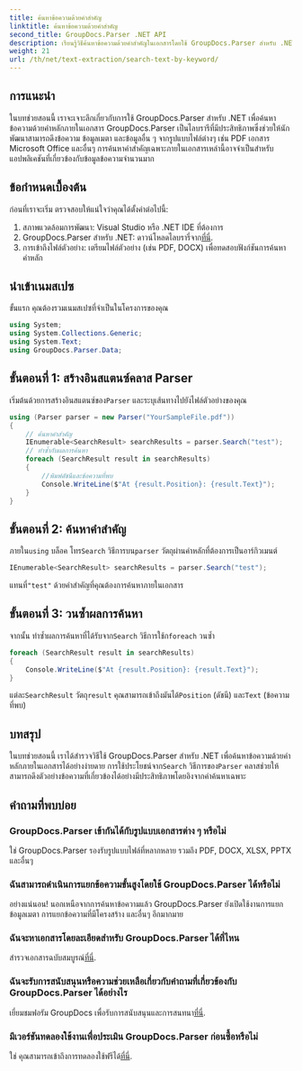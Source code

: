 ```yaml
---
title: ค้นหาข้อความด้วยคำสำคัญ
linktitle: ค้นหาข้อความด้วยคำสำคัญ
second_title: GroupDocs.Parser .NET API
description: เรียนรู้วิธีค้นหาข้อความด้วยคำสำคัญในเอกสารโดยใช้ GroupDocs.Parser สำหรับ .NET แยกเนื้อหาที่เกี่ยวข้องอย่างมีประสิทธิภาพได้อย่างง่ายดาย
weight: 21
url: /th/net/text-extraction/search-text-by-keyword/
---
```

## การแนะนำ
ในบทช่วยสอนนี้ เราจะเจาะลึกเกี่ยวกับการใช้ GroupDocs.Parser สำหรับ .NET เพื่อค้นหาข้อความด้วยคำหลักภายในเอกสาร GroupDocs.Parser เป็นไลบรารีที่มีประสิทธิภาพซึ่งช่วยให้นักพัฒนาสามารถดึงข้อความ ข้อมูลเมตา และข้อมูลอื่น ๆ จากรูปแบบไฟล์ต่างๆ เช่น PDF เอกสาร Microsoft Office และอื่นๆ การค้นหาคำสำคัญเฉพาะภายในเอกสารเหล่านี้อาจจำเป็นสำหรับแอปพลิเคชันที่เกี่ยวข้องกับข้อมูลข้อความจำนวนมาก
## ข้อกำหนดเบื้องต้น
ก่อนที่เราจะเริ่ม ตรวจสอบให้แน่ใจว่าคุณได้ตั้งค่าต่อไปนี้:
1. สภาพแวดล้อมการพัฒนา: Visual Studio หรือ .NET IDE ที่ต้องการ
2.  GroupDocs.Parser สำหรับ .NET: ดาวน์โหลดไลบรารี่จาก[ที่นี่](https://releases.groupdocs.com/parser/net/).
3. การเข้าถึงไฟล์ตัวอย่าง: เตรียมไฟล์ตัวอย่าง (เช่น PDF, DOCX) เพื่อทดสอบฟังก์ชันการค้นหาคำหลัก

## นำเข้าเนมสเปซ
ขั้นแรก คุณต้องรวมเนมสเปซที่จำเป็นในโครงการของคุณ
```csharp
using System;
using System.Collections.Generic;
using System.Text;
using GroupDocs.Parser.Data;
```
## ขั้นตอนที่ 1: สร้างอินสแตนซ์คลาส Parser
 เริ่มต้นด้วยการสร้างอินสแตนซ์ของ`Parser` และระบุเส้นทางไปยังไฟล์ตัวอย่างของคุณ
```csharp
using (Parser parser = new Parser("YourSampleFile.pdf"))
{
    // ค้นหาคำสำคัญ
    IEnumerable<SearchResult> searchResults = parser.Search("test");
    // ทำซ้ำกับผลการค้นหา
    foreach (SearchResult result in searchResults)
    {
        //พิมพ์ดัชนีและข้อความที่พบ
        Console.WriteLine($"At {result.Position}: {result.Text}");
    }
}
```
## ขั้นตอนที่ 2: ค้นหาคำสำคัญ
 ภายใน`using` บล็อค โทร`Search` วิธีการบน`parser` วัตถุผ่านคำหลักที่ต้องการเป็นอาร์กิวเมนต์
```csharp
IEnumerable<SearchResult> searchResults = parser.Search("test");
```
 แทนที่`"test"` ด้วยคำสำคัญที่คุณต้องการค้นหาภายในเอกสาร
## ขั้นตอนที่ 3: วนซ้ำผลการค้นหา
 จากนั้น ทำซ้ำผลการค้นหาที่ได้รับจาก`Search` วิธีการใช้ก`foreach` วนซ้ำ
```csharp
foreach (SearchResult result in searchResults)
{
    Console.WriteLine($"At {result.Position}: {result.Text}");
}
```
 แต่ละ`SearchResult` วัตถุ`result` คุณสามารถเข้าถึงมันได้`Position` (ดัชนี) และ`Text` (ข้อความที่พบ)

## บทสรุป
 ในบทช่วยสอนนี้ เราได้สำรวจวิธีใช้ GroupDocs.Parser สำหรับ .NET เพื่อค้นหาข้อความด้วยคำหลักภายในเอกสารได้อย่างง่ายดาย การใช้ประโยชน์จาก`Search` วิธีการของ`Parser` คลาสช่วยให้สามารถดึงตัวอย่างข้อความที่เกี่ยวข้องได้อย่างมีประสิทธิภาพโดยอิงจากคำค้นหาเฉพาะ

## คำถามที่พบบ่อย
### GroupDocs.Parser เข้ากันได้กับรูปแบบเอกสารต่าง ๆ หรือไม่
ใช่ GroupDocs.Parser รองรับรูปแบบไฟล์ที่หลากหลาย รวมถึง PDF, DOCX, XLSX, PPTX และอื่นๆ
### ฉันสามารถดำเนินการแยกข้อความขั้นสูงโดยใช้ GroupDocs.Parser ได้หรือไม่
อย่างแน่นอน! นอกเหนือจากการค้นหาข้อความแล้ว GroupDocs.Parser ยังเปิดใช้งานการแยกข้อมูลเมตา การแยกข้อความที่มีโครงสร้าง และอื่นๆ อีกมากมาย
### ฉันจะหาเอกสารโดยละเอียดสำหรับ GroupDocs.Parser ได้ที่ไหน
สำรวจเอกสารฉบับสมบูรณ์[ที่นี่](https://tutorials.groupdocs.com/parser/net/).
### ฉันจะรับการสนับสนุนหรือความช่วยเหลือเกี่ยวกับคำถามที่เกี่ยวข้องกับ GroupDocs.Parser ได้อย่างไร
 เยี่ยมชมฟอรัม GroupDocs เพื่อรับการสนับสนุนและการสนทนา[ที่นี่](https://forum.groupdocs.com/c/parser/17).
### มีเวอร์ชันทดลองใช้งานเพื่อประเมิน GroupDocs.Parser ก่อนซื้อหรือไม่
 ใช่ คุณสามารถเข้าถึงการทดลองใช้ฟรีได้[ที่นี่](https://releases.groupdocs.com/).